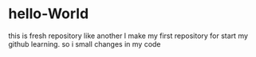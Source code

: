 # hello-World
this is fresh repository  like another
I make my first repository for start my github learning.
so i small changes in my code
